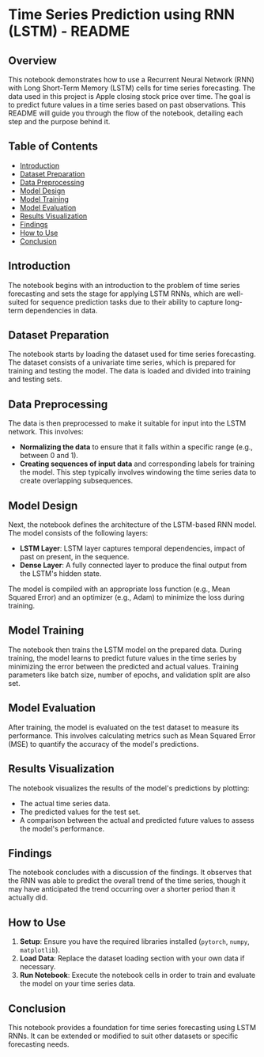 # Time Series Prediction using RNN (LSTM) - README

## Overview
This notebook demonstrates how to use a Recurrent Neural Network (RNN) with Long Short-Term Memory (LSTM) cells for time series forecasting. The data used in this project is Apple closing stock price over time. The goal is to predict future values in a time series based on past observations. This README will guide you through the flow of the notebook, detailing each step and the purpose behind it.

## Table of Contents
- [Introduction](#introduction)
- [Dataset Preparation](#dataset-preparation)
- [Data Preprocessing](#data-preprocessing)
- [Model Design](#model-design)
- [Model Training](#model-training)
- [Model Evaluation](#model-evaluation)
- [Results Visualization](#results-visualization)
- [Findings](#findings)
- [How to Use](#how-to-use)
- [Conclusion](#conclusion)

## Introduction
The notebook begins with an introduction to the problem of time series forecasting and sets the stage for applying LSTM RNNs, which are well-suited for sequence prediction tasks due to their ability to capture long-term dependencies in data.

## Dataset Preparation
The notebook starts by loading the dataset used for time series forecasting. The dataset consists of a univariate time series, which is prepared for training and testing the model. The data is loaded and divided into training and testing sets.

## Data Preprocessing
The data is then preprocessed to make it suitable for input into the LSTM network. This involves:

- **Normalizing the data** to ensure that it falls within a specific range (e.g., between 0 and 1).
- **Creating sequences of input data** and corresponding labels for training the model. This step typically involves windowing the time series data to create overlapping subsequences.

## Model Design
Next, the notebook defines the architecture of the LSTM-based RNN model. The model consists of the following layers:

- **LSTM Layer**: LSTM layer captures temporal dependencies, impact of past on present, in the sequence.
- **Dense Layer**: A fully connected layer to produce the final output from the LSTM's hidden state.

The model is compiled with an appropriate loss function (e.g., Mean Squared Error) and an optimizer (e.g., Adam) to minimize the loss during training.

## Model Training
The notebook then trains the LSTM model on the prepared data. During training, the model learns to predict future values in the time series by minimizing the error between the predicted and actual values. Training parameters like batch size, number of epochs, and validation split are also set.

## Model Evaluation
After training, the model is evaluated on the test dataset to measure its performance. This involves calculating metrics such as Mean Squared Error (MSE) to quantify the accuracy of the model's predictions.

## Results Visualization
The notebook visualizes the results of the model's predictions by plotting:

- The actual time series data.
- The predicted values for the test set.
- A comparison between the actual and predicted future values to assess the model's performance.

## Findings
The notebook concludes with a discussion of the findings. It observes that the RNN was able to predict the overall trend of the time series, though it may have anticipated the trend occurring over a shorter period than it actually did.

## How to Use
1. **Setup**: Ensure you have the required libraries installed (`pytorch`, `numpy`, `matplotlib`).
2. **Load Data**: Replace the dataset loading section with your own data if necessary.
3. **Run Notebook**: Execute the notebook cells in order to train and evaluate the model on your time series data.

## Conclusion
This notebook provides a foundation for time series forecasting using LSTM RNNs. It can be extended or modified to suit other datasets or specific forecasting needs.

